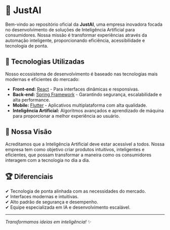 # 📌 JustAI

Bem-vindo ao repositório oficial da **JustAI**, uma empresa inovadora focada no desenvolvimento de soluções de Inteligência Artificial para consumidores. Nossa missão é transformar experiências através da automação inteligente, proporcionando eficiência, acessibilidade e tecnologia de ponta.

## 🚀 Tecnologias Utilizadas

Nosso ecossistema de desenvolvimento é baseado nas tecnologias mais modernas e eficientes do mercado:

- **Front-end:** [React](https://react.dev/) - Para interfaces dinâmicas e responsivas.
- **Back-end:** [Spring Framework](https://spring.io/) - Garantindo segurança, escalabilidade e alta performance.
- **Mobile:** [Flutter](https://flutter.dev/) - Aplicativos multiplataforma com alta qualidade.
- **Inteligência Artificial:** Algoritmos avançados e aprendizado de máquina para proporcionar a melhor experiência ao usuário.

## 🌟 Nossa Visão

Acreditamos que a Inteligência Artificial deve estar acessível a todos. Nossa empresa tem como objetivo criar produtos intuitivos, inteligentes e eficientes, que possam transformar a maneira como os consumidores interagem com a tecnologia no dia a dia.

## 🏆 Diferenciais

✔ Tecnologia de ponta alinhada com as necessidades do mercado.  
✔ Interfaces modernas e intuitivas.  
✔ Alto padrão de segurança e desempenho.  
✔ Equipe especializada em IA e desenvolvimento escalável.  

---

*Transformamos ideias em inteligência!* ✨
